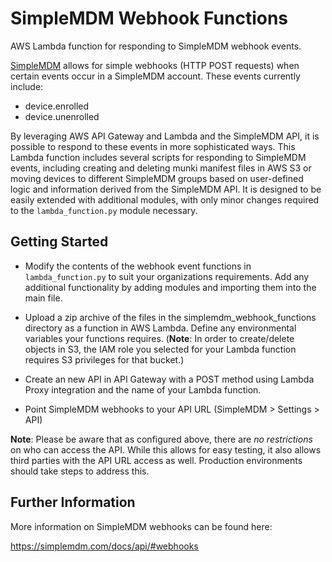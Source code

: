 # SimpleMDM Webhook Functions

AWS Lambda function for responding to SimpleMDM webhook events.

[SimpleMDM](https://simplemdm.com/) allows for simple webhooks (HTTP POST requests) when certain events occur in a SimpleMDM account. These events currently include:

* device.enrolled
* device.unenrolled

By leveraging AWS API Gateway and Lambda and the SimpleMDM API, it is possible to respond to these events in more sophisticated ways. This Lambda function includes several scripts for responding to SimpleMDM events, including creating and deleting munki manifest files in AWS S3 or moving devices to different SimpleMDM groups based on user-defined logic and information derived from the SimpleMDM API. It is designed to be easily extended with additional modules, with only minor changes required to the `lambda_function.py` module necessary.

## Getting Started

* Modify the contents of the webhook event functions in `lambda_function.py` to suit your organizations requirements. Add any additional functionality by adding modules and importing them into the main file.

* Upload a zip archive of the files in the simplemdm_webhook_functions directory as a function in AWS Lambda. Define any environmental variables your functions requires. (**Note**: In order to create/delete objects in S3, the IAM role you selected for your Lambda function requires S3 privileges for that bucket.)

* Create an new API in API Gateway with a POST method using Lambda Proxy integration and the name of your Lambda function.

* Point SimpleMDM webhooks to your API URL (SimpleMDM > Settings > API)

**Note**: Please be aware that as configured above, there are *no restrictions* on who can access the API. While this allows for easy testing, it also allows third parties with the API URL access as well. Production environments should take steps to address this.


## Further Information

More information on SimpleMDM webhooks can be found here:

https://simplemdm.com/docs/api/#webhooks
